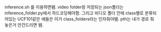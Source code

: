 inference.sh 를 이용하면됌.
video folder랑 저장되는 json폴더는 inference_folder.py에서 하드코딩해야함. 
그리고 비디오 폴더 안에 class별로 분류되어있는 UCF101같은 애들은 이거 class_folders라는 인자줘야됌. 
pth는 내가 경로 줘놓은거 안건드리면 됌. 
